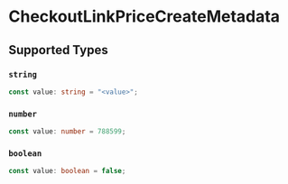 # CheckoutLinkPriceCreateMetadata


## Supported Types

### `string`

```typescript
const value: string = "<value>";
```

### `number`

```typescript
const value: number = 788599;
```

### `boolean`

```typescript
const value: boolean = false;
```

